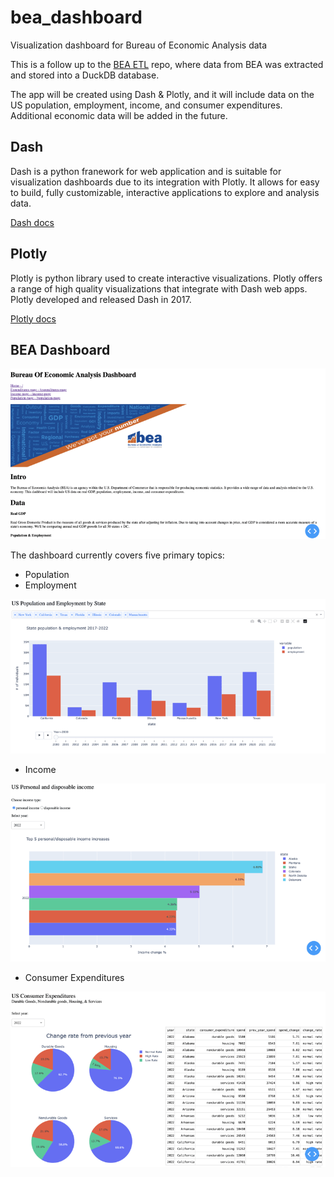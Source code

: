 # bea_dashboard
Visualization dashboard for Bureau of Economic Analysis data

This is a follow up to the [BEA ETL](https://github.com/0-steve/bea_etl) repo, where data from BEA was extracted and stored into a DuckDB database. 

The app will be created using Dash & Plotly, and it will include data on the US population, employment, income, and consumer expenditures. Additional economic data will be added in the future.

## Dash

Dash is a python franework for web application and is suitable for visualization dashboards due to its integration with Plotly. It allows for easy to build, fully customizable, interactive applications to explore and analysis data.

[Dash docs](https://dash.plotly.com/)

## Plotly 

Plotly is python library used to create interactive visualizations. Plotly offers a range of high quality visualizations that integrate with Dash web apps. Plotly developed and released Dash in 2017.

[Plotly docs](https://plotly.com/python/)

## BEA Dashboard 

![Alt text](/source/home.png?raw=true")

The dashboard currently covers five primary topics: 

- Population
- Employment

![Alt text](/source/population.png?raw=true")

- Income

![Alt text](/source/income.png?raw=true")

- Consumer Expenditures
  
![Alt text](/source/consumer.png?raw=true")
